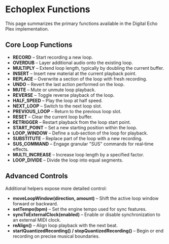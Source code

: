 # Echoplex Functions

This page summarizes the primary functions available in the Digital Echo Plex implementation.

## Core Loop Functions

- **RECORD** – Start recording a new loop.
- **OVERDUB** – Layer additional audio onto the existing loop.
- **MULTIPLY** – Extend loop length, typically by doubling the current buffer.
- **INSERT** – Insert new material at the current playback point.
- **REPLACE** – Overwrite a section of the loop with fresh recording.
- **UNDO** – Revert the last action performed on the loop.
- **MUTE** – Mute or unmute loop playback.
- **REVERSE** – Toggle reverse playback of the loop.
- **HALF_SPEED** – Play the loop at half speed.
- **NEXT_LOOP** – Switch to the next loop slot.
- **PREVIOUS_LOOP** – Return to the previous loop slot.
- **RESET** – Clear the current loop buffer.
- **RETRIGGER** – Restart playback from the loop start point.
- **START_POINT** – Set a new starting position within the loop.
- **LOOP_WINDOW** – Define a sub‑section of the loop for playback.
- **SUBSTITUTE** – Replace part of the loop with a new recording.
- **SUS_COMMAND** – Engage granular "SUS" commands for real‑time effects.
- **MULTI_INCREASE** – Increase loop length by a specified factor.
- **LOOP_DIVIDE** – Divide the loop into equal segments.

## Advanced Controls

Additional helpers expose more detailed control:

- **moveLoopWindow(direction, amount)** – Shift the active loop window forward or backward.
- **setTempo(bpm)** – Set the engine tempo used for sync features.
- **syncToExternalClock(enabled)** – Enable or disable synchronization to an external MIDI clock.
- **reAlign()** – Align loop playback with the next beat.
- **startQuantizedRecording() / stopQuantizedRecording()** – Begin or end recording on precise musical boundaries.

